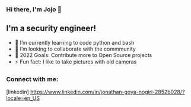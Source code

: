 ### Hi there, I'm Jojo 👋 

## I'm a security engineer!

- 🌱 I’m currently learning to code python and bash
- 👯 I’m looking to collaborate with the commmunity
- 🥅 2022 Goals: Contribute more to Open Source projects
- ⚡ Fun fact: I like to take pictures with old cameras

### Connect with me:

[linkedin] https://www.linkedin.com/in/jonathan-goya-nogiri-2852b028/?locale=en_US
